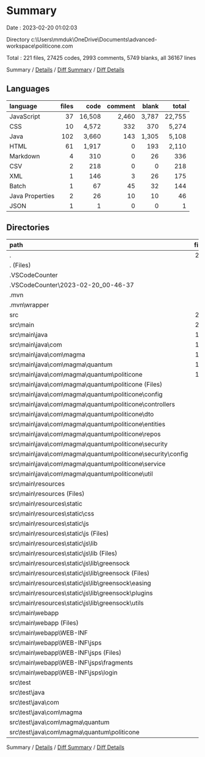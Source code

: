 # Summary

Date : 2023-02-20 01:02:03

Directory c:\\Users\\mmduk\\OneDrive\\Documents\\advanced-workspace\\politicone.com

Total : 221 files,  27425 codes, 2993 comments, 5749 blanks, all 36167 lines

Summary / [Details](details.md) / [Diff Summary](diff.md) / [Diff Details](diff-details.md)

## Languages
| language | files | code | comment | blank | total |
| :--- | ---: | ---: | ---: | ---: | ---: |
| JavaScript | 37 | 16,508 | 2,460 | 3,787 | 22,755 |
| CSS | 10 | 4,572 | 332 | 370 | 5,274 |
| Java | 102 | 3,660 | 143 | 1,305 | 5,108 |
| HTML | 61 | 1,917 | 0 | 193 | 2,110 |
| Markdown | 4 | 310 | 0 | 26 | 336 |
| CSV | 2 | 218 | 0 | 0 | 218 |
| XML | 1 | 146 | 3 | 26 | 175 |
| Batch | 1 | 67 | 45 | 32 | 144 |
| Java Properties | 2 | 26 | 10 | 10 | 46 |
| JSON | 1 | 1 | 0 | 0 | 1 |

## Directories
| path | files | code | comment | blank | total |
| :--- | ---: | ---: | ---: | ---: | ---: |
| . | 221 | 27,425 | 2,993 | 5,749 | 36,167 |
| . (Files) | 2 | 213 | 48 | 58 | 319 |
| .VSCodeCounter | 7 | 529 | 0 | 26 | 555 |
| .VSCodeCounter\\2023-02-20_00-46-37 | 7 | 529 | 0 | 26 | 555 |
| .mvn | 1 | 1 | 0 | 1 | 2 |
| .mvn\\wrapper | 1 | 1 | 0 | 1 | 2 |
| src | 211 | 26,682 | 2,945 | 5,664 | 35,291 |
| src\\main | 210 | 26,670 | 2,945 | 5,659 | 35,274 |
| src\\main\\java | 101 | 3,648 | 143 | 1,300 | 5,091 |
| src\\main\\java\\com | 101 | 3,648 | 143 | 1,300 | 5,091 |
| src\\main\\java\\com\\magma | 101 | 3,648 | 143 | 1,300 | 5,091 |
| src\\main\\java\\com\\magma\\quantum | 101 | 3,648 | 143 | 1,300 | 5,091 |
| src\\main\\java\\com\\magma\\quantum\\politicone | 101 | 3,648 | 143 | 1,300 | 5,091 |
| src\\main\\java\\com\\magma\\quantum\\politicone (Files) | 1 | 11 | 0 | 5 | 16 |
| src\\main\\java\\com\\magma\\quantum\\politicone\\config | 1 | 20 | 0 | 6 | 26 |
| src\\main\\java\\com\\magma\\quantum\\politicone\\controllers | 18 | 1,161 | 0 | 367 | 1,528 |
| src\\main\\java\\com\\magma\\quantum\\politicone\\dto | 2 | 80 | 33 | 12 | 125 |
| src\\main\\java\\com\\magma\\quantum\\politicone\\entities | 19 | 1,284 | 36 | 271 | 1,591 |
| src\\main\\java\\com\\magma\\quantum\\politicone\\repos | 18 | 123 | 0 | 92 | 215 |
| src\\main\\java\\com\\magma\\quantum\\politicone\\security | 2 | 42 | 74 | 8 | 124 |
| src\\main\\java\\com\\magma\\quantum\\politicone\\security\\config | 2 | 42 | 74 | 8 | 124 |
| src\\main\\java\\com\\magma\\quantum\\politicone\\service | 39 | 900 | 0 | 528 | 1,428 |
| src\\main\\java\\com\\magma\\quantum\\politicone\\util | 1 | 27 | 0 | 11 | 38 |
| src\\main\\resources | 48 | 21,105 | 2,802 | 4,166 | 28,073 |
| src\\main\\resources (Files) | 1 | 25 | 10 | 9 | 44 |
| src\\main\\resources\\static | 47 | 21,080 | 2,792 | 4,157 | 28,029 |
| src\\main\\resources\\static\\css | 9 | 3,912 | 311 | 308 | 4,531 |
| src\\main\\resources\\static\\js | 38 | 17,168 | 2,481 | 3,849 | 23,498 |
| src\\main\\resources\\static\\js (Files) | 13 | 15,552 | 2,205 | 3,440 | 21,197 |
| src\\main\\resources\\static\\js\\lib | 25 | 1,616 | 276 | 409 | 2,301 |
| src\\main\\resources\\static\\js\\lib (Files) | 5 | 1,592 | 50 | 409 | 2,051 |
| src\\main\\resources\\static\\js\\lib\\greensock | 20 | 24 | 226 | 0 | 250 |
| src\\main\\resources\\static\\js\\lib\\greensock (Files) | 5 | 8 | 59 | 0 | 67 |
| src\\main\\resources\\static\\js\\lib\\greensock\\easing | 1 | 1 | 11 | 0 | 12 |
| src\\main\\resources\\static\\js\\lib\\greensock\\plugins | 13 | 14 | 143 | 0 | 157 |
| src\\main\\resources\\static\\js\\lib\\greensock\\utils | 1 | 1 | 13 | 0 | 14 |
| src\\main\\webapp | 61 | 1,917 | 0 | 193 | 2,110 |
| src\\main\\webapp (Files) | 2 | 26 | 0 | 12 | 38 |
| src\\main\\webapp\\WEB-INF | 59 | 1,891 | 0 | 181 | 2,072 |
| src\\main\\webapp\\WEB-INF\\jsps | 59 | 1,891 | 0 | 181 | 2,072 |
| src\\main\\webapp\\WEB-INF\\jsps (Files) | 54 | 1,666 | 0 | 143 | 1,809 |
| src\\main\\webapp\\WEB-INF\\jsps\\fragments | 3 | 183 | 0 | 37 | 220 |
| src\\main\\webapp\\WEB-INF\\jsps\\login | 2 | 42 | 0 | 1 | 43 |
| src\\test | 1 | 12 | 0 | 5 | 17 |
| src\\test\\java | 1 | 12 | 0 | 5 | 17 |
| src\\test\\java\\com | 1 | 12 | 0 | 5 | 17 |
| src\\test\\java\\com\\magma | 1 | 12 | 0 | 5 | 17 |
| src\\test\\java\\com\\magma\\quantum | 1 | 12 | 0 | 5 | 17 |
| src\\test\\java\\com\\magma\\quantum\\politicone | 1 | 12 | 0 | 5 | 17 |

Summary / [Details](details.md) / [Diff Summary](diff.md) / [Diff Details](diff-details.md)